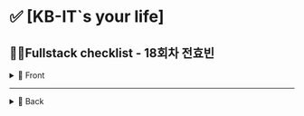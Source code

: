# ✅ [KB-IT`s your life]

## 👨‍💻Fullstack checklist - 18회차 전효빈

<details>
<summary>📗 Front</summary>

- 2025.03.04-2025.04.06
- complete: ☑ uncomplete: ☐

## 1. 웹 표준 HTML/CSS/JavaScript

| 구분 | 항목                   |  디렉토리 명  | 기본 | 심화 |
| :--: | ---------------------- | :-----------: | :--: | :--: |
|  01  | HTML 기본 태그         |    01_html    |  ☑   |  ☑   |
|  02  | 입력 양식 및 구조 태그 |    02_html    |  ☑   |  ☑   |
|  03  | CSS 기초, 속성         |    03_css     |  ☑   |  ☑   |
|  04  | 레이아웃, 반응형 웹    |    04_css     |  ☑   |  ☐   |
|  05  | 자바스크립트 기본 문법 | 05_javascript |  ☑   |  ☑   |
|  06  | 문서 객체 모델         | 06_javascript |  ☑   |  ☑   |

## 2. 웹 인터페이스 구축을 위한 Vue.js

| 구분 | 항목                  | 디렉토리 명 | 기본 | 심화 |
| :--: | --------------------- | :---------: | :--: | :--: |
|  01  | Node.js 기초          |   01_node   |  ☑   |  ☐   |
|  02  | 파일 관리하기         |   02_node   |  ☐   |  ☐   |
|  03  | 개발환경 구축, ES6    |   01_vue    |  ☑   |  ☑   |
|  04  | 템플릿, 텍스트 바인딩 |   02_vue    |  ☑   |  ☑   |
|  05  | Vue 인스턴스, 이벤트  |   03_vue    |  ☑   |  ☑   |
|  06  | 부트스트랩            |   04_vue    |  ☐   |  ☐   |
|  07  | 스타일 처리           |   05_vue    |  ☑   |  ☑   |
|  08  | 단일 파일 컴포넌트    |   06_vue    |  ☑   |  ☑   |
|  09  | 컴포넌트 심화         |   07_vue    |  ☑   |  ☑   |
|  10  | Composition API       |   08_vue    |  ☑   |  ☑   |
|  11  | 라우팅                |   09_vue    |  ☑   |  ☐   |
|  12  | Axios                 |   10_vue    |  ☑   |  ☐   |
|  13  | 라우트와 Axios 연동   |   11_vue    |  ☐   |  ☐   |
|  14  | Pinia 상태 관리       |   12_vue    |  ☐   |  ☐   |

</details>

---

<details>
<summary>📘 Back</summary>

## 3. JAVA

- 2025.04.07-2025.05.12
- complete: ☑ uncomplete: ☐

| 구분 | 자바 프로그래밍 항목              | 기본 | 심화 |
| :--: | --------------------------------- | :--: | :--: |
|  01  | 개발환경 구축, 변수, 타입, 연산자 |  ☑   |  ☑   |
|  02  | 조건문과 반복문, 참조타입         |  ☑   |  ☑   |
|  03  | 클래스                            |  ☑   |  ☑   |
|  -   | └ 확인문제 20번 (계좌 만들기)     |  ☑   |      |
|  04  | 상속                              |  ☑   |  ☐   |
|  05  | 인터페이스                        |  ☑   |  ☑   |
|  06  | 중첩 객체                         |  ☐   |  ☐   |
|  07  | 예외처리, 라이브러리              |  ☑   |  ☑   |
|  08  | 멀티스레드                        |  ☑   |  ☑   |
|  09  | 제너릭, 컬렉션                    |  ☑   |  ☑   |
|  10  | 컬렉션                            |  ☑   |  ☑   |
|  11  | 람다식                            |  ☑   |  ☑   |
|  12  | 스트림 요소 처리                  |  ☑   |  ☑   |
|  13  | 데이터 입출력                     |  ☑   |  ☑   |

## 4. mySQL

- 2025.05.13-2025.05.22
- complete: ☑ uncomplete: ☐

| 구분 | 실습 항목                                  | 기본 | 심화 |
| :--: | ------------------------------------------ | :--: | :--: |
|  01  | DBMS 개요, 설치, 전체 운영 실습            |  ☑   |  ☑   |
|  02  | 데이터베이스 모델링, MySQL 유틸리티 사용법 |  ☑   |  ☑   |
|  03  | SQL 기본                                   |  ☑   |  ☑   |
|  04  | SQL 고급                                   |  ☑   |  ☑   |
|  05  | 테이블, 뷰                                 |  ☑   |  ☑   |
|  06  | 인덱스, 사용자 관리                        |  ☑   |  ☑   |
|  07  | Java 연동 JDBC 프로그래밍                  |  ☑   |  ☐   |
|  08  | Java 연동 JDBC 프로그래밍-Travel           |  ☑   |  ☑   |

## 5. MongoDB

- 2025.05.26-2025.05.27
- complete: ☑ uncomplete: ☐

| 구분 | 실습 항목        | 기본 | 심화 |
| :--: | ---------------- | :--: | :--: |
|  01  | MongoDB          |  ☑   |  ☑   |
|  02  | 몽고DB Java 연동 |  ☑   |  ☑   |

## 6. JSP & Servlet

- 2025.05.28-2025.06.
- complete: ☐ uncomplete: ☑

| 구분 | 실습 항목                                   | 기본 | 심화 |
| ---- | ------------------------------------------- | :--: | :--: |
|      | Servlet, JSP, JSTL 기반 서버 프로그래밍     |      |      |
| 01   | 서블릿 기초                                 |  ☑   |  ☑   |
| 02   | JSP의 이해                                  |  ☑   |  ☐   |
| 03   | 서블릿 심화                                 |  ☑   |  ☐   |
| 04   | 요청 포워딩, EL, JSTL                       |  ☑   |  ☐   |
| 05   | FrontController                             |  ☑   |  ☑   |
|      | Spring Framework를 활용한 애플리케이션 개발 |      |      |
| 06   | Spring 이해                                 |  ☑   |  ☐   |
| 07   | Spring MVC                                  |  ☑   |  ☑   |
| 08   | Spring-MyBatis 연동                         |  ☐   |  ☐   |
| 09   | Spring 기본 게시판                          |  ☐   |  ☐   |
| 10   | Spring 기본 게시판, 파일 업로드             |  ☐   |  ☐   |
| 11   | Rest                                        |  ☐   |  ☐   |
| 12   | OpenAPI                                     |  ☐   |  ☐   |
| 13   | Spring AOP                                  |  ☐   |  ☐   |
| 14   | Spring Security Form 인증                   |  ☐   |  ☐   |
| 15   | Spring Security JWT 인증                    |  ☐   |  ☐   |
| 16   | Spring Security JWT 인증2                   |  ☐   |  ☐   |

</details>
